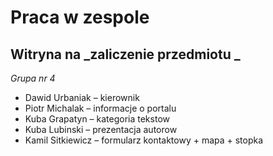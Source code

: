 # Praca w zespole  
## Witryna na _zaliczenie przedmiotu _ 
*Grupa nr 4* 
- Dawid Urbaniak – kierownik 
- Piotr Michalak – informacje o portalu
- Kuba Grapatyn – kategoria tekstow
- Kuba Lubinski – prezentacja autorow
- Kamil Sitkiewicz – formularz kontaktowy + mapa + stopka